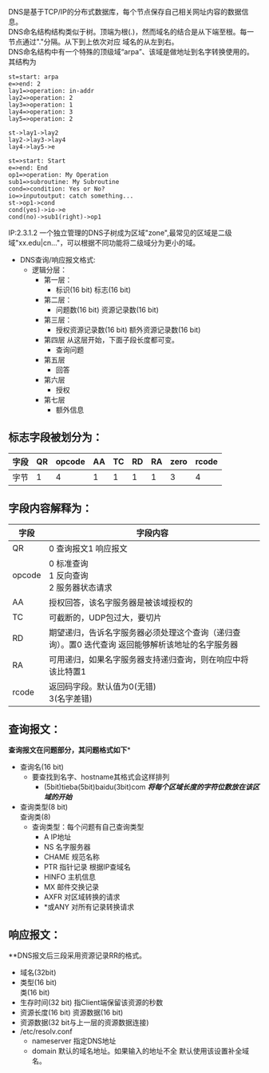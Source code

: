 DNS是基于TCP/IP的分布式数据库，每个节点保存自己相关网址内容的数据信息。<br>
DNS命名结构结构类似于树。顶端为根(.)，然而域名的结合是从下端至根。每一节点通过"."分隔。从下到上依次对应 域名的从左到右。<br>
DNS命名结构中有一个特殊的顶级域“arpa”、该域是做地址到名字转换使用的。其结构为<br>
```flow
st=start: arpa
e=>end: 2
lay1=>operation: in-addr
lay2=>operation: 2
lay3=>operation: 1
lay4=>operation: 3
lay5=>operation: 2

st->lay1->lay2
lay2->lay3->lay4
lay4->lay5->e
```
```flow
st=>start: Start
e=>end: End
op1=>operation: My Operation
sub1=>subroutine: My Subroutine
cond=>condition: Yes or No?
io=>inputoutput: catch something...
st->op1->cond
cond(yes)->io->e
cond(no)->sub1(right)->op1
```
IP:2.3.1.2
一个独立管理的DNS子树成为区域"zone",最常见的区域是二级域"xx.edu|cn..."，可以根据不同功能将二级域分为更小的域。
- DNS查询/响应报文格式:
  - 逻辑分层：
    - 第一层：
      - 标识(16 bit)
        标志(16 bit)
    - 第二层：
      - 问题数(16 bit)
        资源记录数(16 bit)
    - 第三层：
      - 授权资源记录数(16 bit)
	额外资源记录数(16 bit)
    - 第四层        从这层开始，下面子段长度都可变。
      -  查询问题
    - 第五层
      - 回答
    - 第六层
      - 授权
    - 第七层
      - 额外信息
## 标志字段被划分为：
字段|QR | opcode | AA | TC | RD | RA | zero | rcode|
----|----|----|----|----|----|----|----|----|
字节|1|4|1|1|1|1|3|4|
## 字段内容解释为：
字段| 字段内容|
----|----|
QR|0 查询报文1 响应报文|
opcode|0 标准查询<br>1 反向查询<br>2 服务器状态请求|
AA|授权回答，该名字服务器是被该域授权的|
TC|可截断的，UDP包过大，要切片|
RD|期望递归，告诉名字服务器必须处理这个查询（递归查询）。置0 迭代查询 返回能够解析该地址的名字服务器|
RA|可用递归，如果名字服务器支持递归查询，则在响应中将该比特置1|
rcode|返回码字段。默认值为0(无错)<br>3(名字差错)|
## 查询报文：
**查询报文在问题部分，其问题格式如下***
- 查询名(16 bit)
  - 要查找到名字、hostname其格式会这样排列
    - (5bit)tieba(5bit)baidu(3bit)com ***将每个区域长度的字符位数放在该区域的开始***
- 查询类型(8 bit)<br>查询类(8)
  - 查询类型：每个问题有自己查询类型
    + A    IP地址
    + NS  名字服务器
    + CHAME 规范名称
    + PTR 指针记录 根据IP查域名
    + HINFO 主机信息
    + MX  邮件交换记录
    + AXFR 对区域转换的请求
    + *或ANY 对所有记录转换请求
## 响应报文：
**DNS报文后三段采用资源记录RR的格式。
- 域名(32bit)
- 类型(16 bit)<br>类(16 bit)
- 生存时间(32 bit)  指Client端保留该资源的秒数
- 资源长度(16 bit) 资源数据(16 bit)
- 资源数据(32 bit与上一层的资源数据连接)
- /etc/resolv.conf
  - nameserver 指定DNS地址
  - domain 默认的域名地址。如果输入的地址不全 默认使用该设置补全域名。 

